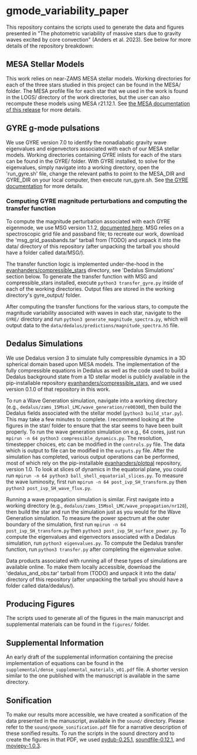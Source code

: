 # gmode_variability_paper

This repository contains the scripts used to generate the data and figures presented in "The photometric variability of massive stars due to gravity waves excited by core convection" (Anders et al. 2023). See below for more details of the repository breakdown:

## MESA Stellar Models

This work relies on near-ZAMS MESA stellar models.
Working directories for each of the three stars studied in this project can be found in the MESA/ folder.
The MESA profile file for each star that we used in the work is found in the LOGS/ directory of the work directories, but the user can also recompute these models using MESA r21.12.1.
See [the MESA documentation of this release](https://docs.mesastar.org/en/release-r21.12.1/) for more details.

## GYRE g-mode pulsations

We use GYRE version 7.0 to identify the nonadiabatic gravity wave eigenvalues and eigenvectors associated with each of our MESA stellar models.
Working directories containing GYRE inlists for each of the stars can be found in the GYRE/ folder.
With GYRE installed, to solve for the eigenvalues, simply navigate into a working directory, open the 'run_gyre.sh' file, change the relevant paths to point to the MESA_DIR and GYRE_DIR on your local computer, then execute run_gyre.sh.
See [the GYRE documentation](https://gyre.readthedocs.io/en/v7.0/index.html) for more details.

### Computing GYRE magnitude perturbations and computing the transfer function

To compute the magnitude perturbation associated with each GYRE eigenmode, we use MSG version 1.1.2, [documented here](https://msg.readthedocs.io/en/v1.1.2/).
MSG relies on a spectroscopic grid file and passband file; to recreate our work, download the 'msg_grid_passbands.tar' tarball from (TODO) and unpack it into the data/ directory of this repository (after unpacking the tarball you should have a folder called data/MSG/).

The transfer function logic is implemented under-the-hood in the [evanhanders/compressible_stars](https://github.com/evanhanders/compressible_stars) directory, see 'Dedalus Simulations' section below.
To generate the transfer function with MSG and compressible_stars installed, execute `python3 transfer_gyre.py` inside of each of the working directories.
Output files are stored in the working directory's gyre_output/ folder.

After computing the transfer functions for the various stars, to compute the magnitude variability associated with waves in each star, navigate to the `GYRE/` directory and run `python3 generate_magnitude_spectra.py`, which will output data to the `data/dedalus/predictions/magnitude_spectra.h5` file.

## Dedalus Simulations

We use Dedalus version 3 to simulate fully compressible dynamics in a 3D spherical domain based upon MESA models.
The implementation of the fully compressible equations in Dedalus as well as the code used to build a Dedalus background state from a 1D stellar model is publicly available in the pip-installable repository [evanhanders/compressible_stars](https://github.com/evanhanders/compressible_stars), and we used version 0.1.0 of that repository in this work.

To run a Wave Generation simulation, navigate into a working directory (e.g., `dedalus/zams_15Msol_LMC/wave_generation/re00300`), then build the Dedalus fields associated with the stellar model (`python3 build_star.py`).
This may take a few minutes to complete.
I recommend looking at the figures in the star/ folder to ensure that the star seems to have been built properly.
To run the wave generation simulation on e.g., 64 cores, just run `mpirun -n 64 python3 compressible_dynamics.py`.
The resolution, timestepper choices, etc can be modified in the `controls.py` file.
The data which is output to file can be modified in the `outputs.py` file.
After the simulation has completed, various output operations can be performed, most of which rely on the pip-installable [evanhanders/plotpal](https://github.com/evanhanders/plotpal) repository, version 1.0.
To look at slices of dynamics in the equatorial plane, you could run `mpirun -n 64 python3 ball_shell_equatorial_slices.py`.
To measure the wave luminosity, first run `mpirun -n 64 post_ivp_SH_transform.py` then `python3 post_ivp_SH_wave_flux.py`.

Running a wave propagation simulation is similar.
First navigate into a working directory (e.g., `dedalus/zams_15Msol_LMC/wave_propagation/nr128`), then build the star and run the simulation just as you would for the Wave Generation simulation.
To measure the power spectrum at the outer boundary of the simulation, first run `mpirun -n 64 post_ivp_SH_transform.py` then `python3 post_ivp_SH_surface_power.py`.
To compute the eigenvalues and eigenvectors associated with a Dedalus simulation, run `python3 eigenvalues.py`.
To compute the Dedalus transfer function, run `python3 transfer.py` after completing the eigenvalue solve.

Data products associated with running all of these types of simulations are available online.
To make them locally accessible, download the 'dedalus_and_obs.tar' tarball from (TODO) and unpack it into the data/ directory of this repository (after unpacking the tarball you should have a folder called data/dedalus/).

## Producing Figures

The scripts used to generate all of the figures in the main manuscript and supplemental materials can be found in the `figures/` folder.

## Supplemental Information

An early draft of the supplemental information containing the precise implementation of equations can be found in the `supplemental/dense_supplemental_materials_v01.pdf` file.
A shorter version similar to the one published with the manuscript is available in the same directory.

## Sonification

To make our results more accessible, we have created a sonification of the data presented in the manuscript, available in the `sound/` directory.
Please refer to the `sound/gmode_sonification.pdf` file for a narrative description of these sonified results.
To run the scripts in the sound directory and to create the figures in that PDF, we used [pydub-0.25.1](http://pydub.com/), [soundfile-0.12.1](https://github.com/bastibe/python-soundfile), and [moviepy-1.0.3](https://zulko.github.io/moviepy/).
